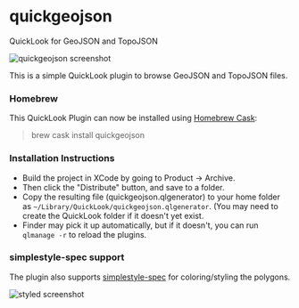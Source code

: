quickgeojson
============

QuickLook for GeoJSON and TopoJSON

![quickgeojson screenshot](screenshot1.png?raw=true)

This is a simple QuickLook plugin to browse GeoJSON and TopoJSON files.

### Homebrew

This QuickLook Plugin can now be installed using [Homebrew Cask](https://github.com/caskroom/homebrew-cask):

> brew cask install quickgeojson

### Installation Instructions

* Build the project in XCode by going to Product -> Archive. 
* Then click the "Distribute" button, and save to a folder.
* Copy the resulting file (quickgeojson.qlgenerator) to your home folder as `~/Library/QuickLook/quickgeojson.qlgenerator`. (You may need to create the QuickLook folder if it doesn't yet exist.
* Finder may pick it up automatically, but if it doesn't, you can run `qlmanage -r` to reload the plugins.

### simplestyle-spec support
The plugin also supports [simplestyle-spec](https://github.com/mapbox/simplestyle-spec) for coloring/styling the polygons. 

![styled screenshot](screenshot2.png?raw=true)

